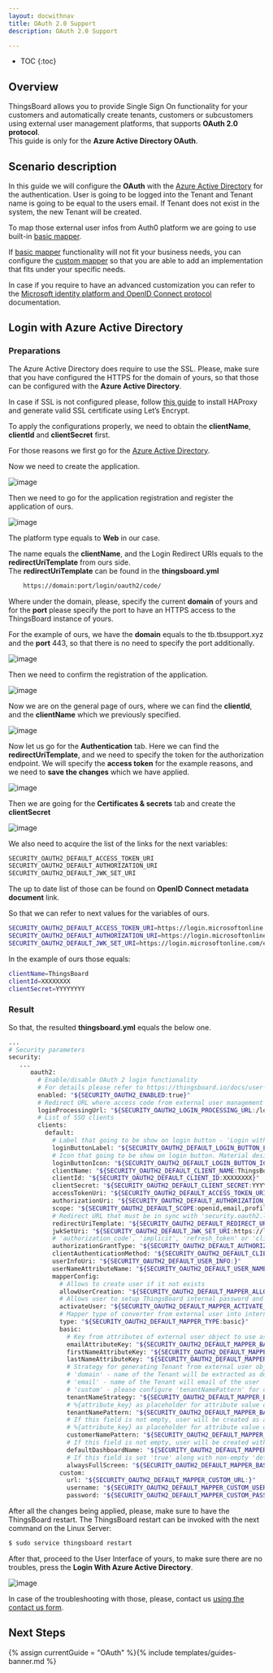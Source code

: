 ```yaml
---
layout: docwithnav
title: OAuth 2.0 Support
description: OAuth 2.0 Support

---
```


* TOC
{:toc}

## Overview
ThingsBoard allows you to provide Single Sign On functionality for your customers and automatically create tenants, customers or subcustomers using external user management platforms, that supports **OAuth 2.0 protocol**.  
This guide is only for the **Azure Active Directory OAuth**. 
## Scenario description

In this guide we will configure the **OAuth** with the [Azure Active Directory](https://portal.azure.com/) for the authentication. 
User is going to be logged into the Tenant and Tenant name is going to be equal to the users email.
If Tenant does not exist in the system, the new Tenant will be created.

To map those external user infos from Auth0 platform we are going to use built-in [basic mapper](/docs/user-guide/oauth-2-support/#basic-mapper). 

If [basic mapper](/docs/user-guide/oauth-2-support/#basic-mapper) functionality will not fit your business needs, you can configure the [custom mapper](/docs/user-guide/oauth-2-support/#custom-mapper)  so that you are able to add an implementation that fits under your specific needs.

In case if you require to have an advanced customization you can refer to the [Microsoft identity platform and OpenID Connect protocol](https://docs.microsoft.com/en-us/azure/active-directory/develop/v2-protocols-oidc) documentation.

## Login with Azure Active Directory

### Preparations 

The Azure Active Directory does require to use the SSL. Please, make sure that you have configured the HTTPS for the domain of yours, so that those can be configured with the **Azure Active Directory**.
  
In case if SSL is not configured please, follow [this guide](/docs/user-guide/install/pe/add-haproxy-ubuntu/) to install HAProxy and generate valid SSL certificate using Let’s Encrypt.
                                 


To apply the configurations properly, we need to obtain the **clientName**,  **clientId** and **clientSecret** first.  

For those reasons we first go for the [Azure Active Directory](https://portal.azure.com/#blade/Microsoft_AAD_IAM/ActiveDirectoryMenuBlade/Overview).  

Now we need to create the application. 

![image](https://img.thingsboard.io/user-guide/oauth-2-support/azure/azure-go-for-ad.png)

Then we need to go for the application registration and register the application of ours. 

![image](https://img.thingsboard.io/user-guide/oauth-2-support/azure/azure-go-for-and-create-application.png)

The platform type equals to **Web** in our case. 

The name equals the **clientName**, and the Login Redirect URIs equals to the **redirectUriTemplate** from ours side.   
The  **redirectUriTemplate** can be found in the **thingsboard.yml**

```bash
    https://domain:port/login/oauth2/code/
```  

Where under the domain, please, specify the current **domain** of yours and for the **port** please specify the port to have an HTTPS access to the ThingsBoard instance of yours.  

For the example of ours, we have the **domain** equals to the tb.tbsupport.xyz and the **port** 443, so that there is no need to specify the port additionally.  
 

![image](https://img.thingsboard.io/user-guide/oauth-2-support/azure/azure-create-application.png)

Then we need to confirm the registration of the application.

![image](https://img.thingsboard.io/user-guide/oauth-2-support/azure/azure-application-general-data.png)

Now we are on the general page of ours, where we can find the **clientId**, and the **clientName** which we previously specified.  
  
![image](https://img.thingsboard.io/user-guide/oauth-2-support/azure/azure-application-authentication.png)

Now let us go for the **Authentication** tab. Here we can find the **redirectUriTemplate**, and we need to specify the token 
for the authorization endpoint. We will specify the **access token** for the example reasons, and we need to **save the 
changes** which we have applied. 

![image](https://img.thingsboard.io/user-guide/oauth-2-support/azure/azure-application-secrets.png)

Then we are going for the **Certificates & secrets** tab and create the **clientSecret** 

![image](https://img.thingsboard.io/user-guide/oauth-2-support/azure/azure-application-endpoints.png)

We also need to acquire the list of the links for the next variables:  

```bash
SECURITY_OAUTH2_DEFAULT_ACCESS_TOKEN_URI
SECURITY_OAUTH2_DEFAULT_AUTHORIZATION_URI
SECURITY_OAUTH2_DEFAULT_JWK_SET_URI
```

The up to date list of those can be found on **OpenID Connect metadata document** link. 

So that we can refer to next values for the variables of ours.  
```bash
SECURITY_OAUTH2_DEFAULT_ACCESS_TOKEN_URI=https://login.microsoftonline.com/example-tenant-id/oauth2/token
SECURITY_OAUTH2_DEFAULT_AUTHORIZATION_URI=https://login.microsoftonline.com/example-tenant-id/oauth2/authorize
SECURITY_OAUTH2_DEFAULT_JWK_SET_URI=https://login.microsoftonline.com/example-tenant-id/discovery/keys
```

In the example of ours those equals: 
```bash
clientName=ThingsBoard
clientId=XXXXXXXX
clientSecret=YYYYYYYY
```


### Result

So that, the resulted **thingsboard.yml** equals the below one. 

```bash
...
# Security parameters
security:
   ...
      oauth2:
        # Enable/disable OAuth 2 login functionality
        # For details please refer to https://thingsboard.io/docs/user-guide/oauth-2-support/
        enabled: "${SECURITY_OAUTH2_ENABLED:true}"
        # Redirect URL where access code from external user management system will be processed
        loginProcessingUrl: "${SECURITY_OAUTH2_LOGIN_PROCESSING_URL:/login/oauth2/code/}"
        # List of SSO clients
        clients:
          default:
            # Label that going to be show on login button - 'Login with {loginButtonLabel}'
            loginButtonLabel: "${SECURITY_OAUTH2_DEFAULT_LOGIN_BUTTON_LABEL:Azure Active Directory}"
            # Icon that going to be show on login button. Material design icon ID (https://material.angularjs.org/latest/api/directive/mdIcon)
            loginButtonIcon: "${SECURITY_OAUTH2_DEFAULT_LOGIN_BUTTON_ICON:}"
            clientName: "${SECURITY_OAUTH2_DEFAULT_CLIENT_NAME:ThingsBoard}"
            clientId: "${SECURITY_OAUTH2_DEFAULT_CLIENT_ID:XXXXXXXX}"
            clientSecret: "${SECURITY_OAUTH2_DEFAULT_CLIENT_SECRET:YYYYYYYY}"
            accessTokenUri: "${SECURITY_OAUTH2_DEFAULT_ACCESS_TOKEN_URI:https://login.microsoftonline.com/example-tenant-id/oauth2/token}"
            authorizationUri: "${SECURITY_OAUTH2_DEFAULT_AUTHORIZATION_URI:https://login.microsoftonline.com/example-tenant-id/oauth2/authorize}"
            scope: "${SECURITY_OAUTH2_DEFAULT_SCOPE:openid,email,profile}"
            # Redirect URL that must be in sync with 'security.oauth2.loginProcessingUrl', but domain name added
            redirectUriTemplate: "${SECURITY_OAUTH2_DEFAULT_REDIRECT_URI_TEMPLATE:https://tb.tbsupport.xyz/login/oauth2/code/}"
            jwkSetUri: "${SECURITY_OAUTH2_DEFAULT_JWK_SET_URI:https://login.microsoftonline.com/example-tenant-id/discovery/keys}"
            # 'authorization_code', 'implicit', 'refresh_token' or 'client_credentials'
            authorizationGrantType: "${SECURITY_OAUTH2_DEFAULT_AUTHORIZATION_GRANT_TYPE:authorization_code}"
            clientAuthenticationMethod: "${SECURITY_OAUTH2_DEFAULT_CLIENT_AUTHENTICATION_METHOD:post}" # basic or post
            userInfoUri: "${SECURITY_OAUTH2_DEFAULT_USER_INFO:}"
            userNameAttributeName: "${SECURITY_OAUTH2_DEFAULT_USER_NAME_ATTRIBUTE_NAME:email}"
            mapperConfig:
              # Allows to create user if it not exists
              allowUserCreation: "${SECURITY_OAUTH2_DEFAULT_MAPPER_ALLOW_USER_CREATION:true}"
              # Allows user to setup ThingsBoard internal password and login over default Login window
              activateUser: "${SECURITY_OAUTH2_DEFAULT_MAPPER_ACTIVATE_USER:false}"
              # Mapper type of converter from external user into internal - 'basic' or 'custom'
              type: "${SECURITY_OAUTH2_DEFAULT_MAPPER_TYPE:basic}"
              basic:
                # Key from attributes of external user object to use as email
                emailAttributeKey: "${SECURITY_OAUTH2_DEFAULT_MAPPER_BASIC_EMAIL_ATTRIBUTE_KEY:email}"
                firstNameAttributeKey: "${SECURITY_OAUTH2_DEFAULT_MAPPER_BASIC_FIRST_NAME_ATTRIBUTE_KEY:}"
                lastNameAttributeKey: "${SECURITY_OAUTH2_DEFAULT_MAPPER_BASIC_LAST_NAME_ATTRIBUTE_KEY:}"
                # Strategy for generating Tenant from external user object - 'domain', 'email' or 'custom'
                # 'domain' - name of the Tenant will be extracted as domain from the email of the user
                # 'email' - name of the Tenant will email of the user
                # 'custom' - please configure 'tenantNamePattern' for custom mapping
                tenantNameStrategy: "${SECURITY_OAUTH2_DEFAULT_MAPPER_BASIC_TENANT_NAME_STRATEGY:domain}"
                # %{attribute_key} as placeholder for attribute value of attributes of external user object
                tenantNamePattern: "${SECURITY_OAUTH2_DEFAULT_MAPPER_BASIC_TENANT_NAME_PATTERN:}"
                # If this field is not empty, user will be created as a user under defined Customer
                # %{attribute_key} as placeholder for attribute value of attributes of external user object
                customerNamePattern: "${SECURITY_OAUTH2_DEFAULT_MAPPER_BASIC_CUSTOMER_NAME_PATTERN:}"
                # If this field is not empty, user will be created with default defined Dashboard
                defaultDashboardName: "${SECURITY_OAUTH2_DEFAULT_MAPPER_BASIC_DEFAULT_DASHBOARD_NAME:}"
                # If this field is set 'true' along with non-empty 'defaultDashboardName', user will start from the defined Dashboard in fullscreen mode
                alwaysFullScreen: "${SECURITY_OAUTH2_DEFAULT_MAPPER_BASIC_ALWAYS_FULL_SCREEN:false}"
              custom:
                url: "${SECURITY_OAUTH2_DEFAULT_MAPPER_CUSTOM_URL:}"
                username: "${SECURITY_OAUTH2_DEFAULT_MAPPER_CUSTOM_USERNAME:}"
                password: "${SECURITY_OAUTH2_DEFAULT_MAPPER_CUSTOM_PASSWORD:}"
```


After all the changes being applied, please, make sure to have the ThingsBoard restart.
The ThingsBoard restart can be invoked with the next command on the Linux Server: 
```bash
$ sudo service thingsboard restart
```  
After that, proceed to the User Interface of yours, to make sure there are no troubles, press the **Login With Azure Active Directory**.

![image](https://img.thingsboard.io/user-guide/oauth-2-support/azure/azure-login.png)

In case of the troubleshooting with those, please, contact us [using the contact us form](/docs/contact-us/).

## Next Steps

{% assign currentGuide = "OAuth" %}{% include templates/guides-banner.md %}
